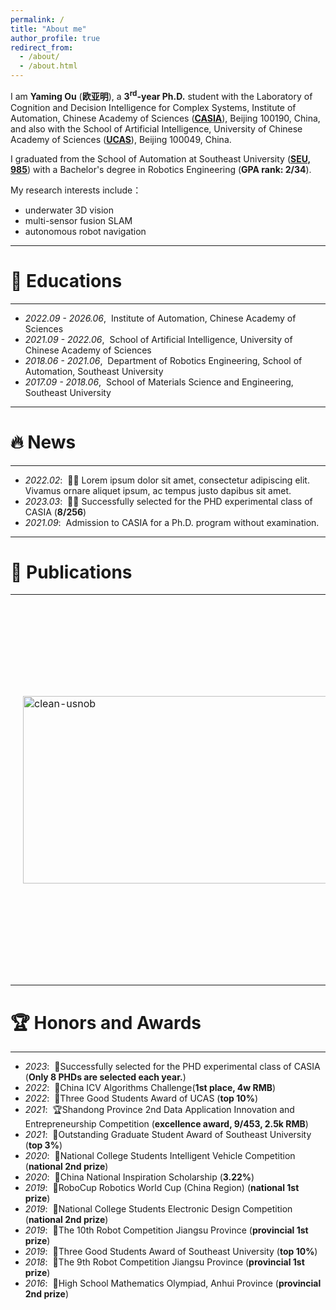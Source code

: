 ```yaml
---
permalink: /
title: "About me"
author_profile: true
redirect_from: 
  - /about/
  - /about.html
---
```


I am **Yaming Ou** (**欧亚明**), a **3<sup>rd</sup>-year Ph.D.** student with the Laboratory of Cognition and Decision Intelligence for Complex Systems, Institute of Automation, Chinese Academy of Sciences (**[CASIA](http://www.ia.cas.cn/)**), Beijing 100190, China, and also with the School of Artificial Intelligence, University of Chinese Academy of Sciences (**[UCAS](https://www.ucas.edu.cn/)**), Beijing 100049, China. 

I graduated from the School of Automation at Southeast University (**[SEU, 985](https://www.seu.edu.cn/)**) with a Bachelor's degree in Robotics Engineering (**GPA rank: 2/34**).

My research interests include：
- underwater 3D vision
- multi-sensor fusion SLAM
- autonomous robot navigation

---
# 📖 Educations
---
- *2022.09 - 2026.06*,&nbsp; Institute of Automation, Chinese Academy of Sciences
- *2021.09 - 2022.06*,&nbsp; School of Artificial Intelligence, University of Chinese Academy of Sciences
- *2018.06 - 2021.06*,&nbsp; Department of Robotics Engineering, School of Automation, Southeast University
- *2017.09 - 2018.06*,&nbsp; School of Materials Science and Engineering, Southeast University

---
# 🔥 News
---
- *2022.02*: &nbsp;🎉🎉 Lorem ipsum dolor sit amet, consectetur adipiscing elit. Vivamus ornare aliquet ipsum, ac tempus justo dapibus sit amet. 
- *2023.03*: &nbsp;🎉🎉 Successfully selected for the PHD experimental class of CASIA (**8/256**)
- *2021.09*: &nbsp;Admission to CASIA for a Ph.D. program without examination.

---
# 📝 Publications 
---
<!--<div class='paper-box'><div class='paper-box-image'><div><div class="badge">NeurIPS 2019</div><img src='../images/500x300.png' alt="sym" width="50%"></div></div>
<div class='paper-box-text' markdown="1">

[FastSpeech: Fast, Robust and Controllable Text to Speech](https://papers.nips.cc/paper/8580-fastspeech-fast-robust-and-controllable-text-to-speech.pdf) \\
**Yi Ren**, Yangjun Ruan, Xu Tan, Tao Qin, Sheng Zhao, Zhou Zhao, Tie-Yan Liu

</div>
</div>
-->
<table style="width:100%;border:none;border-spacing:0px;border-collapse:separate;margin-right:auto;margin-left:auto;">
  <tbody>
    <tr>
      <td style="padding:20px;width:30%;vertical-align:middle;border:none;">
        <img src="../images/500x300.png" alt="clean-usnob" width="500" height="300">
      </td>
      <td style="padding:20px;width:70%;vertical-align:middle;border:none;">
        <a href="https://arxiv.org/abs/2303.11846" target="_blank">
          <papertitle>Dynamic models for Planar Peristaltic Locomotion of a Metameric Earthworm-like Robot</papertitle>
        </a>
        <br>
        Qinyan Zhou,
        Hongbin Fang,
        <strong>Zhihai Bi</strong>,
        Jian Xu
        <br>
        <em>arXiv:2303.11846</em>, 2023
        <br>
        <!-- <a href="https://ieeexplore.ieee.org/abstract/document/10011960/" target="_blank">paper</a> -->
        <p>The proposed model represents a significant advancement in the field of metameric robotics and has the potential to enhance the performance of earthworm-like robots in a variety of challenging environments.</p>
      </td>
    </tr>
  </tbody>
</table>



---
# 🏆 Honors and Awards
---
- *2023*:&nbsp; 📜Successfully selected for the PHD experimental class of CASIA (**Only 8 PHDs are selected each year.**)
- *2022*:&nbsp; 🥇China ICV Algorithms Challenge(**1st place, 4w RMB**)
- *2022*:&nbsp; 📜Three Good Students Award of UCAS (**top 10%**)
- *2021*:&nbsp; 🏆Shandong Province 2nd Data Application Innovation and Entrepreneurship Competition (**excellence award, 9/453, 2.5k RMB**)
- *2021*:&nbsp; 📜Outstanding Graduate Student Award of Southeast University (**top 3%**)
- *2020*:&nbsp; 🥈National College Students Intelligent Vehicle Competition (**national 2nd prize**)
- *2020*:&nbsp; 📜China National Inspiration Scholarship (**3.22%**)
- *2019*:&nbsp; 🥇RoboCup Robotics World Cup (China Region) (**national 1st prize**)
- *2019*:&nbsp; 🥈National College Students Electronic Design Competition (**national 2nd prize**)
- *2019*:&nbsp; 🥇The 10th Robot Competition Jiangsu Province (**provincial 1st prize**)
- *2019*:&nbsp; 📜Three Good Students Award of Southeast University (**top 10%**)
- *2018*:&nbsp; 🥇The 9th Robot Competition Jiangsu Province (**provincial 1st prize**)
- *2016*:&nbsp; 🥈High School Mathematics Olympiad, Anhui Province (**provincial 2nd prize**)
